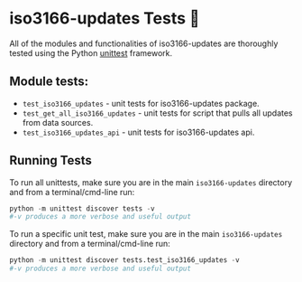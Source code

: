 # iso3166-updates Tests 🧪 <a name="TOP"></a>

All of the modules and functionalities of iso3166-updates are thoroughly tested using the Python [unittest][unittest] framework.
## Module tests:

* `test_iso3166_updates` - unit tests for iso3166-updates package.
* `test_get_all_iso3166_updates` - unit tests for script that pulls all updates from data sources.
* `test_iso3166_updates_api` - unit tests for iso3166-updates api.

## Running Tests

To run all unittests, make sure you are in the main `iso3166-updates` directory and from a terminal/cmd-line run:
```python
python -m unittest discover tests -v
#-v produces a more verbose and useful output
```

To run a specific unit test, make sure you are in the main `iso3166-updates` directory and from a terminal/cmd-line run:
```python
python -m unittest discover tests.test_iso3166_updates -v
#-v produces a more verbose and useful output
```

[unittest]: https://docs.python.org/3/library/unittest.html